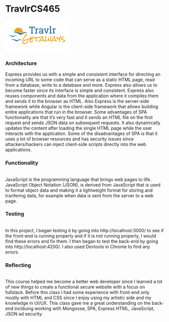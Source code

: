 # TravlrCS465
![Alt text](images/logo.png)

<h3>Architecture</h3>
Express provides us with a simple and consistent interface for directing an incoming URL to some code that can serve as a static HTML page, read from a database, write to a database and more. Express also allows us to become faster since its interface is simple and consistent. Express also reuses components and data from the application where it compiles them and sends it to the browser as HTML. Also Express is the server-side framework while Angular is the client-side framework that allows building entire applications that run in the browser. Some advantages of SPA functionality are that it’s very fast and it sends an HTML file on the first request and sends JSON data on subsequent requests. It also dynamically updates the content after loading the single HTML page while the user interacts with the application. Some of the disadvantages of SPA is that it uses a lot of browser resources and has security issues since attackers/hackers can inject client-side scripts directly into the web applications. 
<br>
<h3>Functionality</h3>
<br> 
JavaScript is the programming language that brings web pages to life. JavaScript Object Notation (JSON), is derived from JavaScript that is used to format object data and making it a lightweight format for storing and tranfering data, for example when data is sent from the server to a web page.  

<h3>Testing</h3>
<br>
In this project, I began testing it by going into http://localhost:3000/ to see if the front-end is running properly and if it is not running properly, I would find these errors and fix them. I then began to test the back-end by going into http://localhost:4200/. I also used Devtools in Chrome to find any errors. 
<h3>Reflecting</h3>
<br> 
This course helped me become a better web developer since I learned a lot of new things to create a functional secure website with a focus on fullstack. Before this class I had some experience with front-end only mostly with HTML and CSS since I enjoy using my artistic side and my knowledge in UI/UX. This class gave me a great understanding on the back-end inclduing working with Mongoose, SPA, Express HTML, JavaScript, JSON ad security. 
